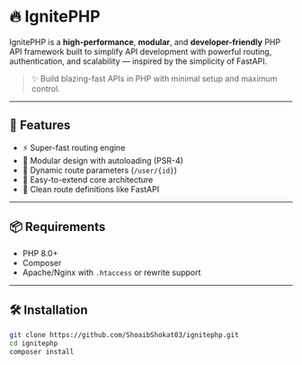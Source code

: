 # 🔥 IgnitePHP

IgnitePHP is a **high-performance**, **modular**, and **developer-friendly** PHP API framework built to simplify API development with powerful routing, authentication, and scalability — inspired by the simplicity of FastAPI.

> ✨ Build blazing-fast APIs in PHP with minimal setup and maximum control.

---

## 🚀 Features

- ⚡ Super-fast routing engine
- 🧩 Modular design with autoloading (PSR-4)
- 🔄 Dynamic route parameters (`/user/{id}`)
- 🧰 Easy-to-extend core architecture
- 🧪 Clean route definitions like FastAPI

---

## 📦 Requirements

- PHP 8.0+
- Composer
- Apache/Nginx with `.htaccess` or rewrite support

---

## 🛠️ Installation

```bash
git clone https://github.com/ShoaibShokat03/ignitephp.git
cd ignitephp
composer install
